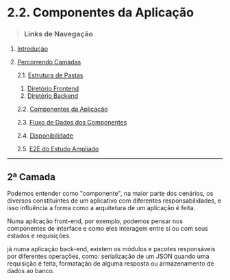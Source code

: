 # 2.2. Componentes da Aplicação
> ### Links de Navegação

1. [Introdução](https://github.com/Sancruz-dev/estudo-ampliado#1-introdução)

2. [Percorrendo Camadas](https://github.com/Sancruz-dev/estudo-ampliado#2-percorrendo-camadas)

   2.1. [Estrutura de Pastas](/camadas/i-estrutura-de-pastas)
      1. [Diretório Frontend](/camadas/i-estrutura-de-pastas#-diretório-frontend)
      2. [Diretório Backend](/camadas/i-estrutura-de-pastas#-diretório-backend)

   2.2. [Componentes da Aplicação](#)

   2.3. [Fluxo de Dados dos Componentes](/camadas/iii-fluxo-de-dados-dos-componentes)

   2.4. [Disponibilidade](/camadas/iv-disponibilidade)

   2.5. [E2E do Estudo Ampliado](/camadas/v-e2e-do-estudo-ampliado)
***

## **2ª Camada**

Podemos entender como "componente", na maior parte dos cenários, os diversos constituintes de um aplicativo com diferentes responsabilidades, e isso influência a forma como a arquitetura de um aplicação é feita.

Numa apilcação front-end, por exemplo, podemos pensar nos componentes de interface e como eles interagem entre si ou com seus estados e requisições.

já numa aplicação back-end, existem os módulos e pacotes responsáveis por diferentes operações, como: serialização de um JSON quando uma requisição é feita, formatação de alguma resposta ou armazenamento de dados ao banco.